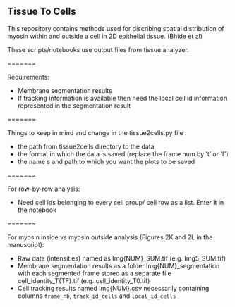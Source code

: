 ## Tissue To Cells

This repository contains methods used for discribing spatial distribution of myosin within and outside a cell in 2D epithelial tissue. ([Bhide et al](https://doi.org/10.1101/2020.10.15.333963)) 


These scripts/notebooks use output files from tissue analyzer.

=======

Requirements:
* Membrane segmentation results
* If tracking information is available then need the local cell id information 	represented in the segmentation result

=======

Things to keep in mind and change in the tissue2cells.py file :
* the path from tissue2cells directory to the data
* the format in which the data is saved (replace the frame num by ’t’ or ‘f’)
* the name s and path to which you want the plots to be saved

=======

For row-by-row analysis:
* Need cell ids belonging to every cell group/ cell row as a list. Enter it in 	the notebook 


=======

For myosin inside vs myosin outside analysis (Figures 2K and 2L in the manuscript):
* Raw data (intensities) named as Img{NUM}_SUM.tif (e.g. Img5_SUM.tif)
* Membrane segmentation results as a folder Img{NUM}_segmentation with each segmented frame stored as a separate file cell_identity_T{TF}.tif (e.g. cell_identity_T0.tif)
* Cell tracking results named img{NUM}.csv necessarily containing columns `frame_nb`, `track_id_cells` and `local_id_cells`
